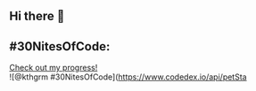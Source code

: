 ## Hi there 👋

<!--
**kthgrm/kthgrm** is a ✨ _special_ ✨ repository because its `README.md` (this file) appears on your GitHub profile.

Here are some ideas to get you started:

- 🔭 I’m currently working on ...
- 🌱 I’m currently learning ...
- 👯 I’m looking to collaborate on ...
- 🤔 I’m looking for help with ...
- 💬 Ask me about ...
- 📫 How to reach me: ...
- 😄 Pronouns: ...
- ⚡ Fun fact: ...
-->
## #30NitesOfCode:
  [Check out my progress!](https://www.codedex.io/@kthgrm/30-nites-of-code)  
  ![@kthgrm #30NitesOfCode](https://www.codedex.io/api/petSta
